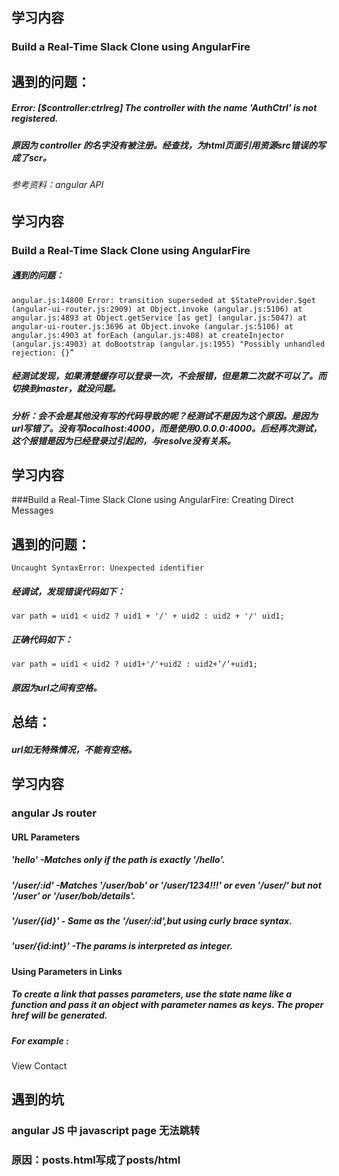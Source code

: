 

<!-- 2018-3-20 -->
## 学习内容
### Build a Real-Time Slack Clone using AngularFire
## 遇到的问题：
##### Error: [$controller:ctrlreg] The controller with the name 'AuthCtrl' is not registered.
##### 原因为 controller 的名字没有被注册。经查找，为html页面引用资源src错误的写成了scr。

###### 参考资料：angular API
<!-- 2018-3-20 -->

<!-- 2018-3-21 -->
## 学习内容
### Build a Real-Time Slack Clone using AngularFire
##### 遇到的问题：
`angular.js:14800 Error: transition superseded
    at $StateProvider.$get (angular-ui-router.js:2909)
    at Object.invoke (angular.js:5106)
    at angular.js:4893
    at Object.getService [as get] (angular.js:5047)
    at angular-ui-router.js:3696
    at Object.invoke (angular.js:5106)
    at angular.js:4903
    at forEach (angular.js:408)
    at createInjector (angular.js:4903)
    at doBootstrap (angular.js:1955) "Possibly unhandled rejection: {}”`
##### 经测试发现，如果清楚缓存可以登录一次，不会报错，但是第二次就不可以了。而切换到master，就没问题。
##### 分析：会不会是其他没有写的代码导致的呢？经测试不是因为这个原因。是因为url写错了。没有写localhost:4000，而是使用0.0.0.0:4000。后经再次测试，这个报错是因为已经登录过引起的，与resolve没有关系。
<!-- 2018-3-21 -->

<!-- 2018-3-22 -->
## 学习内容
###Build a Real-Time Slack Clone using AngularFire:
Creating Direct Messages
## 遇到的问题：
`Uncaught SyntaxError: Unexpected identifier`
##### 经调试，发现错误代码如下：
`var path = uid1 < uid2 ? uid1 + '/' + uid2 : uid2 + '/' uid1;`
##### 正确代码如下：
`var path = uid1 < uid2 ? uid1+'/'+uid2 : uid2+’/‘+uid1;`
##### 原因为url之间有空格。

## 总结：
##### url如无特殊情况，不能有空格。
<!-- 2018-3-22 -->


<!-- 2018-4-23 -->
## 学习内容

### angular Js router
#### URL Parameters
##### 'hello' -Matches only if the path is exactly '/hello'.
##### '/user/:id' -Matches '/user/bob' or '/user/1234!!!' or even '/user/' but not '/user' or '/user/bob/details'.
##### '/user/{id}' - Same as the '/user/:id',but using curly brace syntax.
##### 'user/{id:int}' -The params is interpreted as integer.

#### Using Parameters in Links
##### To create a link that passes parameters, use the state name like a function and pass it an object with parameter names as keys. The proper href will be generated.
##### For example :
<a ui-sref="contacts.detail({contactId: id})">View Contact</a>


## 遇到的坑
### angular JS 中 javascript page 无法跳转
### 原因：posts.html写成了posts/html
<!-- 2018-4-23 -->
